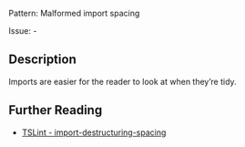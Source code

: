 Pattern: Malformed import spacing

Issue: -

## Description

Imports are easier for the reader to look at when they’re tidy.

## Further Reading

* [TSLint - import-destructuring-spacing](http://codelyzer.com/rules/import-destructuring-spacing/)
